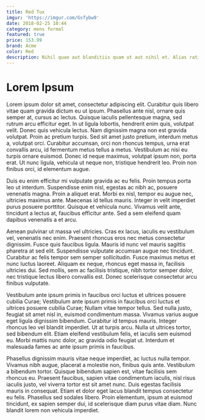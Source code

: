 ```yaml
---
title: Red Tux
imgur: 'https://imgur.com/Gsfybw9'
date: 2018-02-25 10:44
category: mens formal
featured: true
price: 153.99
brand: Acme
color: Red
description: Nihil quae aut blanditiis quam ut aut nihil et. Alias ratione cum aut et similique beatae et impedit. Dignissimos recusandae a perferendis nam nam corrupti ut quia.
---
```

# Lorem Ipsum
Lorem ipsum dolor sit amet, consectetur adipiscing elit. Curabitur quis libero vitae quam gravida dictum eu ut ipsum. Phasellus ante nisl, ornare quis semper at, cursus ac lectus. Quisque iaculis pellentesque magna, sed rutrum arcu efficitur eget. In ut ligula lobortis, hendrerit enim quis, volutpat velit. Donec quis vehicula lectus. Nam dignissim magna non est gravida volutpat. Proin ac pretium turpis. Sed sit amet justo pretium, interdum metus a, volutpat orci. Curabitur accumsan, orci non rhoncus tempus, urna erat convallis arcu, id fermentum metus tellus a metus. Vestibulum ac nisi eu turpis ornare euismod. Donec id neque maximus, volutpat ipsum non, porta erat. Ut nunc ligula, vehicula ut neque non, tristique hendrerit leo. Proin non finibus orci, id elementum augue.

Duis eu enim efficitur mi vulputate gravida ac eu felis. Proin tempus porta leo ut interdum. Suspendisse enim nisl, egestas ac nibh ac, posuere venenatis magna. Proin a aliquet erat. Morbi ex nisl, tempor eu augue nec, ultricies maximus ante. Maecenas id tellus mauris. Integer in velit imperdiet purus posuere porttitor. Quisque et vehicula nunc. Vivamus velit ante, tincidunt a lectus at, faucibus efficitur ante. Sed a sem eleifend quam dapibus venenatis a et arcu.

Aenean pulvinar ut massa vel ultricies. Cras ex lacus, iaculis eu vestibulum vel, venenatis nec enim. Praesent rhoncus eros nec metus consectetur dignissim. Fusce quis faucibus ligula. Mauris id nunc vel mauris sagittis pharetra at sed elit. Suspendisse vulputate accumsan augue nec tincidunt. Curabitur ac felis tempor sem semper sollicitudin. Fusce maximus metus et nunc luctus laoreet. Aliquam ex neque, rhoncus eget massa in, facilisis ultricies dui. Sed mollis, sem ac facilisis tristique, nibh tortor semper dolor, nec tristique lectus libero convallis est. Donec scelerisque consectetur arcu finibus vulputate.

Vestibulum ante ipsum primis in faucibus orci luctus et ultrices posuere cubilia Curae; Vestibulum ante ipsum primis in faucibus orci luctus et ultrices posuere cubilia Curae; Nullam vitae tempor tellus. Sed nulla justo, feugiat sit amet nisl in, euismod condimentum massa. Vivamus varius augue eget ligula dignissim bibendum. Curabitur id tempus mauris. Integer rhoncus leo vel blandit imperdiet. Ut at turpis arcu. Nulla ut ultrices tortor, sed bibendum elit. Etiam eleifend vestibulum felis, et iaculis sem euismod eu. Morbi mattis nunc dolor, ac gravida odio feugiat ut. Interdum et malesuada fames ac ante ipsum primis in faucibus.

Phasellus dignissim mauris vitae neque imperdiet, ac luctus nulla tempor. Vivamus nibh augue, placerat a molestie non, finibus quis ante. Vestibulum a bibendum tortor. Quisque bibendum sapien est, vitae facilisis sem rhoncus eu. Praesent faucibus, sapien vitae condimentum iaculis, nisl risus iaculis justo, vel viverra tortor est sit amet nunc. Duis egestas facilisis mauris in consequat. Etiam et dolor eget lacus blandit tempus consectetur eu felis. Phasellus sed sodales libero. Proin elementum, ipsum at euismod tincidunt, ex sapien semper dui, id scelerisque diam purus vitae diam. Nunc blandit lorem non vehicula imperdiet. 
